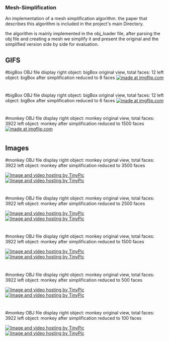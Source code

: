 
### Mesh-Simplification

An implementation of a mesh simplification algorithm. the paper that describes this algorithm is included in the project's main Directory.

the algorithm is mainly implemented in the obj_loader file, after parsing the obj file and creating a mesh we simplify it and present the original and the simplified version  side by side for evaluation.


## GIFS      

#bigBox OBJ file display
right object: bigBox original view, total faces: 12
left object: bigBox after simplification reduced to 8 faces
<a href="https://imgflip.com/gif/2889ce"><img src="https://i.imgflip.com/2889ce.gif" title="made at imgflip.com"/></a>

#  
#
#   
     

#bigBox OBJ file display
right object: bigBox original view, total faces: 12
left object: bigBox after simplification reduced to 6 faces
<a href="https://imgflip.com/gif/28897z"><img src="https://i.imgflip.com/28897z.gif" title="made at imgflip.com"/></a>

#  
#
#   
     
#monkey OBJ file display
right object: monkey original view, total faces: 3922
left object: monkey after simplification reduced to 1500 faces
<a href="https://imgflip.com/gif/2889fb"><img src="https://i.imgflip.com/2889fb.gif" title="made at imgflip.com"/></a>

#  
#
#   


## Images     
#monkey OBJ file display
right object: monkey original view, total faces: 3922
left object: monkey after simplification reduced to 3500 faces

<a href="http://tinypic.com?ref=6gj50n" target="_blank"><img src="http://i67.tinypic.com/6gj50n.png" border="0" alt="Image and video hosting by TinyPic"></a>
<a href="http://tinypic.com?ref=16by97c" target="_blank"><img src="http://i66.tinypic.com/16by97c.png" border="0" alt="Image and video hosting by TinyPic"></a>

#  
#
#   
      
#monkey OBJ file display
right object: monkey original view, total faces: 3922
left object: monkey after simplification reduced to 2500 faces

<a href="http://tinypic.com?ref=214xsuw" target="_blank"><img src="http://i68.tinypic.com/214xsuw.png" border="0" alt="Image and video hosting by TinyPic"></a>
<a href="http://tinypic.com?ref=2w6ifsn" target="_blank"><img src="http://i66.tinypic.com/2w6ifsn.png" border="0" alt="Image and video hosting by TinyPic"></a>

#  
#
#   
      
#monkey OBJ file display
right object: monkey original view, total faces: 3922
left object: monkey after simplification reduced to 1500 faces

<a href="http://tinypic.com?ref=312fzi0" target="_blank"><img src="http://i65.tinypic.com/312fzi0.png" border="0" alt="Image and video hosting by TinyPic"></a>
<a href="http://tinypic.com?ref=2u8ymh4" target="_blank"><img src="http://i65.tinypic.com/2u8ymh4.png" border="0" alt="Image and video hosting by TinyPic"></a>
#  
#
#   
      
#monkey OBJ file display
right object: monkey original view, total faces: 3922
left object: monkey after simplification reduced to 500 faces			

<a href="http://tinypic.com?ref=2rw2874" target="_blank"><img src="http://i65.tinypic.com/2rw2874.png" border="0" alt="Image and video hosting by TinyPic"></a>
<a href="http://tinypic.com?ref=k024pk" target="_blank"><img src="http://i66.tinypic.com/k024pk.png" border="0" alt="Image and video hosting by TinyPic"></a>
#  
#
#   
      
   #monkey OBJ file display
right object: monkey original view, total faces: 3922
left object: monkey after simplification reduced to 100 faces

<a href="http://tinypic.com?ref=1zzvno" target="_blank"><img src="http://i65.tinypic.com/1zzvno.png" border="0" alt="Image and video hosting by TinyPic"></a>
<a href="http://tinypic.com?ref=2zp5agy" target="_blank"><img src="http://i66.tinypic.com/2zp5agy.png" border="0" alt="Image and video hosting by TinyPic"></a>
